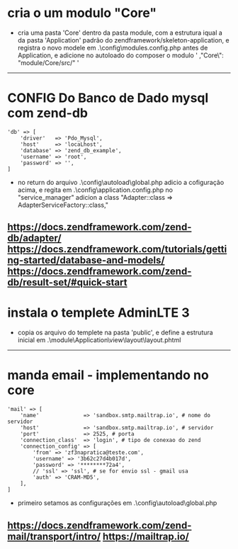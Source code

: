 # cria o um modulo "Core"
- cria  uma pasta 'Core' dentro da pasta module, com a estrutura iqual a da pasta 'Application' padrão do zendframework/skeleton-application,
  e registra o novo modele em  .\config\modules.config.php antes de Application, e adicione no autoloado do composer o modulo ' ,"Core\\": "module/Core/src/" '
---------------------------------------------------------------------------------------------------------------------------------------------------------------------
# CONFIG Do Banco de Dado mysql com zend-db

    'db' => [
        'driver'   => 'Pdo_Mysql',
        'host'     => 'locaLhost',
        'database' => 'zend_db_example',
        'username' => 'root',
        'password' => '',
    ]
- no return do arquivo .\config\autoload\global.php adicio a cofiguração acima, e regita em .\config\application.config.php no "service_manager"  adicion a class 
    "Adapter::class => AdapterServiceFactory::class,"

https://docs.zendframework.com/zend-db/adapter/
https://docs.zendframework.com/tutorials/getting-started/database-and-models/
https://docs.zendframework.com/zend-db/result-set/#quick-start
---------------------------------------------------------------------------------------------------------------------------------------------------------------------
# instala o templete  AdminLTE 3 
- copia os arquivo do templete na pasta 'public', e define a estrutura inicial em .\module\Application\view\layout\layout.phtml
---------------------------------------------------------------------------------------------------------------------------------------------------------------------
# manda email - implementando no core

    'mail' => [
        'name'              => 'sandbox.smtp.mailtrap.io', # nome do servidor
        'host'              => 'sandbox.smtp.mailtrap.io', # servidor
        'port'              => 2525, # porta
        'connection_class'  => 'login', # tipo de conexao do zend
        'connection_config' => [
            'from' => 'zf3napratica@teste.com',
            'username' => '3b62c27d4b017d',
            'password' => '********72a4',
            // 'ssl' => 'ssl', # se for envio ssl - gmail usa
            'auth' => 'CRAM-MD5',
        ],
    ]

- primeiro setamos as configurações em .\config\autoload\global.php

https://docs.zendframework.com/zend-mail/transport/intro/
https://mailtrap.io/
---------------------------------------------------------------------------------------------------------------------------------------------------------------------